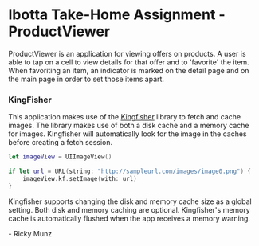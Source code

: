 # Ibotta Take-Home Assignment - ProductViewer

ProductViewer is an application for viewing offers on products. A user is able to tap on a cell to view details for that offer and to 'favorite' the item. When favoriting an item, an indicator is marked on the detail page and on the main page in order to set those items apart.

### KingFisher

This application makes use of the [Kingfisher](https://github.com/onevcat/Kingfisher) library to fetch and cache images. The library makes use of both a disk cache and a memory cache for images. Kingfisher will automatically look for the image in the caches before creating a fetch session.

~~~swift
let imageView = UIImageView()

if let url = URL(string: "http://sampleurl.com/images/image0.png") {
	imageView.kf.setImage(with: url)
}
~~~

Kingfisher supports changing the disk and memory cache size as a global setting. Both disk and memory caching are optional. Kingfisher's memory cache is automatically flushed when the app receives a memory warning.

\- Ricky Munz